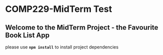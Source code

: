 # COMP229-MidTerm Test

## Welcome to the MidTerm Project - the Favourite Book List App

please use **`npm install`** to install project dependencies
